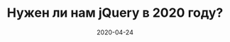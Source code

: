 ---
tags: 
  - friday
  - friday-remote2
authors:
  - a.rezakov
title: Нужен ли нам jQuery в 2020 году?
date: 2020-04-24
---